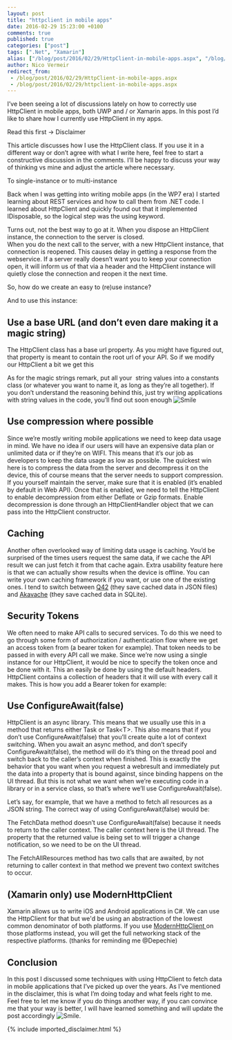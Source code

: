 ```yaml
---
layout: post
title: "httpclient in mobile apps"
date: 2016-02-29 15:23:00 +0100
comments: true
published: true
categories: ["post"]
tags: [".Net", "Xamarin"]
alias: ["/blog/post/2016/02/29/HttpClient-in-mobile-apps.aspx", "/blog/post/2016/02/29/httpclient-in-mobile-apps.aspx"]
author: Nico Vermeir
redirect_from:
 - /blog/post/2016/02/29/HttpClient-in-mobile-apps.aspx
 - /blog/post/2016/02/29/httpclient-in-mobile-apps.aspx
---
```

<p>I’ve been seeing a lot of discussions lately on how to correctly use HttpClient in mobile apps, both UWP and / or Xamarin apps. In this post I’d like to share how I currently use HttpClient in my apps.</p>  <p>Read this first -&gt; Disclaimer</p>  <p>This article discusses how I use the HttpClient class. If you use it in a different way or don’t agree with what I write here, feel free to start a constructive discussion in the comments. I’ll be happy to discuss your way of thinking vs mine and adjust the article where necessary.</p>  <p>To single-instance or to multi-instance</p>  <p>Back when I was getting into writing mobile apps (in the WP7 era) I started learning about REST services and how to call them from .NET code. I learned about HttpClient and quickly found out that it implemented IDisposable, so the logical step was the using keyword.</p> <script type="text/javascript" src="https://gist.github.com/NicoVermeir/ceb1f54a4f8ff0377b79.js"></script>  <p>Turns out, not the best way to go at it. When you dispose an HttpClient instance, the connection to the server is closed.    <br />When you do the next call to the server, with a new HttpClient instance, that connection is reopened. This causes delay in getting a response from the webservice. If a server really doesn’t want you to keep your connection open, it will inform us of that via a header and the HttpClient instance will quietly close the connection and reopen it the next time.</p>  <p>So, how do we create an easy to (re)use instance?</p> <script type="text/javascript" src="https://gist.github.com/NicoVermeir/7084272960ca5eb8520a.js"></script>  <p>And to use this instance:</p> <script type="text/javascript" src="https://gist.github.com/NicoVermeir/cc409670c94599a1708d.js"></script>  <h2>Use a base URL (and don’t even dare making it a magic string)</h2>  <p>The HttpClient class has a base url property. As you might have figured out, that property is meant to contain the root url of your API. So if we modify our HttpClient a bit we get this</p> <script type="text/javascript" src="https://gist.github.com/NicoVermeir/8a01597d074fed66a107.js"></script>  <p>As for the magic strings remark, put all your&#160; string values into a constants class (or whatever you want to name it, as long as they’re all together). If you don’t understand the reasoning behind this, just try writing applications with string values in the code, you’ll find out soon enough <img class="wlEmoticon wlEmoticon-smile" style="border-top-style: none; border-left-style: none; border-bottom-style: none; border-right-style: none" alt="Smile" src="http://www.spikie.be/blog/images/wlEmoticon-smile_33.png" /></p>  <h2>Use compression where possible</h2>  <p>Since we’re mostly writing mobile applications we need to keep data usage in mind. We have no idea if our users will have an expensive data plan or unlimited data or if they’re on WIFI. This means that it’s our job as developers to keep the data usage as low as possible. The quickest win here is to compress the data from the server and decompress it on the device, this of course means that the server needs to support compression. If you yourself maintain the server, make sure that it is enabled (it’s enabled by default in Web API). Once that is enabled, we need to tell the HttpClient to enable decompression from either Deflate or Gzip formats. Enable decompression is done through an HttpClientHandler object that we can pass into the HttpClient constructor.</p> <script type="text/javascript" src="https://gist.github.com/NicoVermeir/a9bfd00d1fc70423f5cf.js"></script>  <h2>Caching</h2>  <p>Another often overlooked way of limiting data usage is caching. You’d be surprised of the times users request the same data, if we cache the API result we can just fetch it from that cache again. Extra usability feature here is that we can actually show results when the device is offline. You can write your own caching framework if you want, or use one of the existing ones. I tend to switch between <a href="https://github.com/Q42/Q42.WinRT" target="_blank">Q42</a> (they save cached data in JSON files) and <a href="https://github.com/akavache/Akavache" target="_blank">Akavache</a> (they save cached data in SQLite).</p>  <h2>Security Tokens</h2>  <p>We often need to make API calls to secured services. To do this we need to go through some form of authorization / authentication flow where we get an access token from (a bearer token for example). That token needs to be passed in with every API call we make. Since we’re now using a single instance for our HttpClient, it would be nice to specify the token once and be done with it. This an easily be done by using the default headers. HttpClient contains a collection of headers that it will use with every call it makes. This is how you add a Bearer token for example:</p> <script type="text/javascript" src="https://gist.github.com/NicoVermeir/2eead7b195262eab1e3a.js"></script>  <h2>Use ConfigureAwait(false)</h2>  <p>HttpClient is an async library. This means that we usually use this in a method that returns either Task or Task&lt;T&gt;. This also means that if you don’t use ConfigureAwait(false) that you’ll create quite a lot of context switching. When you await an async method, and don’t specify ConfigureAwait(false), the method will do it’s thing on the thread pool and switch back to the caller’s context when finished. This is exactly the behavior that you want when you request a webresult and immediately put the data into a property that is bound against, since binding happens on the UI thread. But this is not what we want when we’re executing code in a library or in a service class, so that’s where we’ll use ConfigureAwait(false).</p>  <p>Let’s say, for example, that we have a method to fetch all resources as a JSON string. The correct way of using ConfigureAwait(false) would be:</p> <script type="text/javascript" src="https://gist.github.com/NicoVermeir/5e899755969f678b5b5e.js"></script>  <p>The FetchData method doesn’t use ConfigureAwait(false) because it needs to return to the caller context. The caller context here is the UI thread. The property that the returned value is being set to will trigger a change notification, so we need to be on the UI thread.</p>  <p>The FetchAllResources method has two calls that are awaited, by not returning to caller context in that method we prevent two context switches to occur.</p>  <h2>(Xamarin only) use ModernHttpClient</h2>  <p>Xamarin allows us to write iOS and Android applications in C#. We can use the HttpClient for that but we'd be using an abstraction of the lowest common denominator of both platforms. If you use <a href="https://github.com/paulcbetts/ModernHttpClient" target="_blank">ModernHttpClient </a>on those platforms instead, you will get the full networking stack of the respective platforms. (thanks for reminding me @Depechie)</p>  <h2>Conclusion</h2>  <p>In this post I discussed some techniques with using HttpClient to fetch data in mobile applications that I’ve picked up over the years. As I’ve mentioned in the disclaimer, this is what I’m doing today and what feels right to me. Feel free to let me know if you do things another way, if you can convince me that your way is better, I will have learned something and will update the post accordingly <img class="wlEmoticon wlEmoticon-smile" style="border-top-style: none; border-left-style: none; border-bottom-style: none; border-right-style: none" alt="Smile" src="http://www.spikie.be/blog/images/wlEmoticon-smile_33.png" />.</p>
{% include imported_disclaimer.html %}
